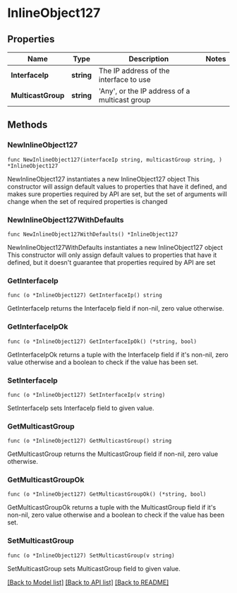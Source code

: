 # InlineObject127

## Properties

Name | Type | Description | Notes
------------ | ------------- | ------------- | -------------
**InterfaceIp** | **string** | The IP address of the interface to use | 
**MulticastGroup** | **string** | &#39;Any&#39;, or the IP address of a multicast group | 

## Methods

### NewInlineObject127

`func NewInlineObject127(interfaceIp string, multicastGroup string, ) *InlineObject127`

NewInlineObject127 instantiates a new InlineObject127 object
This constructor will assign default values to properties that have it defined,
and makes sure properties required by API are set, but the set of arguments
will change when the set of required properties is changed

### NewInlineObject127WithDefaults

`func NewInlineObject127WithDefaults() *InlineObject127`

NewInlineObject127WithDefaults instantiates a new InlineObject127 object
This constructor will only assign default values to properties that have it defined,
but it doesn't guarantee that properties required by API are set

### GetInterfaceIp

`func (o *InlineObject127) GetInterfaceIp() string`

GetInterfaceIp returns the InterfaceIp field if non-nil, zero value otherwise.

### GetInterfaceIpOk

`func (o *InlineObject127) GetInterfaceIpOk() (*string, bool)`

GetInterfaceIpOk returns a tuple with the InterfaceIp field if it's non-nil, zero value otherwise
and a boolean to check if the value has been set.

### SetInterfaceIp

`func (o *InlineObject127) SetInterfaceIp(v string)`

SetInterfaceIp sets InterfaceIp field to given value.


### GetMulticastGroup

`func (o *InlineObject127) GetMulticastGroup() string`

GetMulticastGroup returns the MulticastGroup field if non-nil, zero value otherwise.

### GetMulticastGroupOk

`func (o *InlineObject127) GetMulticastGroupOk() (*string, bool)`

GetMulticastGroupOk returns a tuple with the MulticastGroup field if it's non-nil, zero value otherwise
and a boolean to check if the value has been set.

### SetMulticastGroup

`func (o *InlineObject127) SetMulticastGroup(v string)`

SetMulticastGroup sets MulticastGroup field to given value.



[[Back to Model list]](../README.md#documentation-for-models) [[Back to API list]](../README.md#documentation-for-api-endpoints) [[Back to README]](../README.md)


